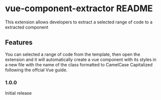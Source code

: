 # vue-component-extractor README

This extension allows developers to extract a selected range of code to a extracted component

## Features

You can selected a range of code from the template, then open the extension and it will automatically create a vue component with its styles in a new file with the name of the class formatted to CamelCase Capitalized following the offcial Vue guide.

### 1.0.0

Initial release
